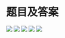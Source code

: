 # 题目及答案
![](https://gitee.com/guuest/images/raw/master/img/20210603003923.png)
![](https://gitee.com/guuest/images/raw/master/img/20210603003959.png)
![](https://gitee.com/guuest/images/raw/master/img/20210603004038.png)
![](https://gitee.com/guuest/images/raw/master/img/20210603004105.png)
![](https://gitee.com/guuest/images/raw/master/img/20210603004146.png)

